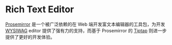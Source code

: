 # Rich Text Editor

[Prosemirror](https://prosemirror.net/) 是一个被广泛依赖的在 Web 端开发富文本编辑器的工具包，为开发 [WYSIWAG](https://en.wikipedia.org/wiki/WYSIWYG) editor 提供了强有力的支持，而基于 Prosemirror 的 [Tiptap](https://tiptap.dev/docs) 则进一步提供了更好的开发体验。
